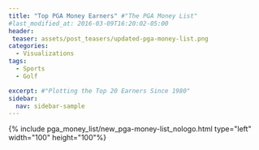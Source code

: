 ```yaml
---
title: "Top PGA Money Earners" #"The PGA Money List"
#last_modified_at: 2016-03-09T16:20:02-05:00
header:
 teaser: assets/post_teasers/updated-pga-money-list.png
categories:
  - Visualizations
tags:
  - Sports
  - Golf

excerpt: #"Plotting the Top 20 Earners Since 1980"
sidebar:
  nav: sidebar-sample
---
```

{% include pga_money_list/new_pga-money-list_nologo.html type="left" width="100" height="100"%}

